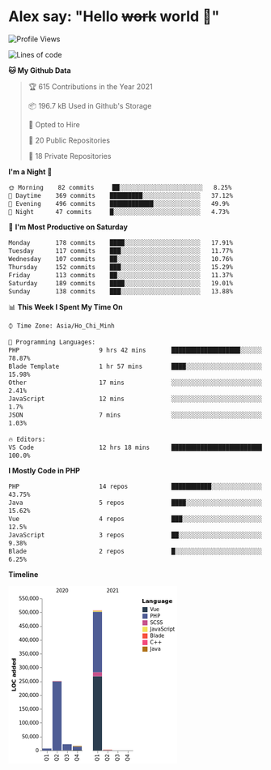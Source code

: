 # Alex say: "Hello ~~work~~ world 🐾"

<!--START_SECTION:waka-->
![Profile Views](http://img.shields.io/badge/Profile%20Views-9-blue)

![Lines of code](https://img.shields.io/badge/From%20Hello%20World%20I%27ve%20Written-807460%20lines%20of%20code-blue)

**🐱 My Github Data** 

> 🏆 615 Contributions in the Year 2021
 > 
> 📦 196.7 kB Used in Github's Storage 
 > 
> 💼 Opted to Hire
 > 
> 📜 20 Public Repositories 
 > 
> 🔑 18 Private Repositories  
 > 
**I'm a Night 🦉** 

```text
🌞 Morning    82 commits     ██░░░░░░░░░░░░░░░░░░░░░░░   8.25% 
🌆 Daytime    369 commits    █████████░░░░░░░░░░░░░░░░   37.12% 
🌃 Evening    496 commits    ████████████░░░░░░░░░░░░░   49.9% 
🌙 Night      47 commits     █░░░░░░░░░░░░░░░░░░░░░░░░   4.73%

```
📅 **I'm Most Productive on Saturday** 

```text
Monday       178 commits    ████░░░░░░░░░░░░░░░░░░░░░   17.91% 
Tuesday      117 commits    ███░░░░░░░░░░░░░░░░░░░░░░   11.77% 
Wednesday    107 commits    ██░░░░░░░░░░░░░░░░░░░░░░░   10.76% 
Thursday     152 commits    ███░░░░░░░░░░░░░░░░░░░░░░   15.29% 
Friday       113 commits    ██░░░░░░░░░░░░░░░░░░░░░░░   11.37% 
Saturday     189 commits    ████░░░░░░░░░░░░░░░░░░░░░   19.01% 
Sunday       138 commits    ███░░░░░░░░░░░░░░░░░░░░░░   13.88%

```


📊 **This Week I Spent My Time On** 

```text
⌚︎ Time Zone: Asia/Ho_Chi_Minh

💬 Programming Languages: 
PHP                      9 hrs 42 mins       ███████████████████░░░░░░   78.87% 
Blade Template           1 hr 57 mins        ████░░░░░░░░░░░░░░░░░░░░░   15.98% 
Other                    17 mins             ░░░░░░░░░░░░░░░░░░░░░░░░░   2.41% 
JavaScript               12 mins             ░░░░░░░░░░░░░░░░░░░░░░░░░   1.7% 
JSON                     7 mins              ░░░░░░░░░░░░░░░░░░░░░░░░░   1.03%

🔥 Editors: 
VS Code                  12 hrs 18 mins      █████████████████████████   100.0%

```

**I Mostly Code in PHP** 

```text
PHP                      14 repos            ███████████░░░░░░░░░░░░░░   43.75% 
Java                     5 repos             ████░░░░░░░░░░░░░░░░░░░░░   15.62% 
Vue                      4 repos             ███░░░░░░░░░░░░░░░░░░░░░░   12.5% 
JavaScript               3 repos             ██░░░░░░░░░░░░░░░░░░░░░░░   9.38% 
Blade                    2 repos             █░░░░░░░░░░░░░░░░░░░░░░░░   6.25%

```


**Timeline**

![Chart not found](https://raw.githubusercontent.com/alexzvn/alexzvn/main/charts/bar_graph.png) 


<!--END_SECTION:waka-->
